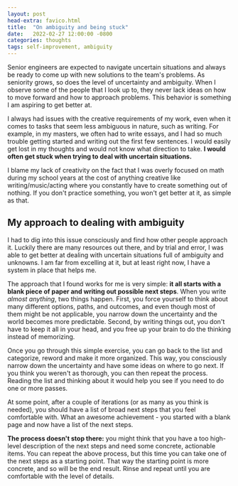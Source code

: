 ```yaml
---
layout: post
head-extra: favico.html
title:  "On ambiguity and being stuck"
date:   2022-02-27 12:00:00 -0800
categories: thoughts
tags: self-improvement, ambiguity
---
```

Senior engineers are expected to navigate uncertain situations and always be ready to come up with new solutions to the team's problems.
As seniority grows, so does the level of uncertainty and ambiguity.
When I observe some of the people that I look up to, they never lack ideas on how to move forward and how to approach problems.
This behavior is something I am aspiring to get better at.

I always had issues with the creative requirements of my work, even when it comes to tasks that seem less ambiguous in nature, such as writing.
For example, in my masters, we often had to write essays, and I had so much trouble getting started and writing out the first few sentences.
I would easily get lost in my thoughts and would not know what direction to take. **I would often get stuck when trying to deal with uncertain situations.**

I blame my lack of creativity on the fact that I was overly focused on math during my school years at the cost of anything creative like writing/music/acting
where you constantly have to create something out of nothing.
If you don't practice something, you won't get better at it, as simple as that.

## My approach to dealing with ambiguity

I had to dig into this issue consciously and find how other people approach it. Luckily there are many resources out there, and by trial and error, I was
able to get better at dealing with uncertain situations full of ambiguity and unknowns.
I am far from excelling at it, but at least right now, I have a system in place that helps me.


The approach that I found works for me is very simple: **it all starts with a blank piece of paper and writing out possible next steps**. When you write *almost anything*, two things happen.
First, you force yourself to think about many different options, paths, and outcomes, and even though most of them might be
not applicable, you narrow down the uncertainty and the world becomes more predictable.
Second, by writing things out, you don't have to keep it all in your head, and you free up your brain to do the thinking instead of memorizing. <!-- (TODO: add more benefits). -->

Once you go through this simple exercise, you can go back to the list and categorize, reword and make it more organized.
This way, you consciously narrow down the uncertainty and have some ideas on where to go next. If you
think you weren't as thorough, you can then repeat the process. Reading the list and thinking about it would help you see if you need to do one or more passes.

At some point, after a couple of iterations (or as many as you think is needed), you should have a list of broad next steps that you feel comfortable with.
What an awesome achievement - you started with a blank page and now have a list of the next steps.

**The process doesn't stop there:** you might think that you have a too high-level description of the next steps and need some concrete, actionable items.
You can repeat the above process, but this time you can take one of the next steps as a starting point. That way the starting point is more concrete,
and so will be the end result. Rinse and repeat until you are comfortable with the level of details.




<!-- TODO: Example -->

<!--
# OLD

At least this is how it is when you're doing math in school, even for high-level math competitions in middle and high school.
Maybe if I was going for a Ph.D. in math or doing some math-based job for a living, it would have to be different, but I don't know that.
Even though solving math problems can be highly challenging and intellectually satisfying, it does not reflect life or prepare you for it.

On the other hand, creative types create something out of nothing, it's in the job description.
Sure they can get stuck (writer's block), but getting unstuck and navigating uncertainty is (at least in my interpretation) a basic skill set of creative types.

-->
